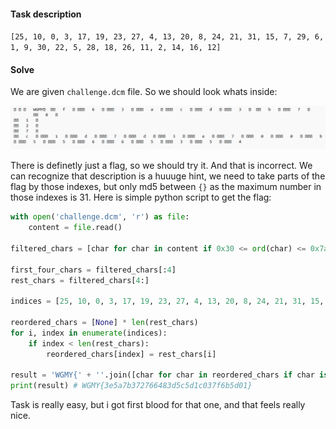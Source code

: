 #### Task description
`[25, 10, 0, 3, 17, 19, 23, 27, 4, 13, 20, 8, 24, 21, 31, 15, 7, 29, 6, 1, 9, 30, 22, 5, 28, 18, 26, 11, 2, 14, 16, 12]`

#### Solve
We are given `challenge.dcm` file. So we should look whats inside:

![My Image](Pasted_image_20241229052943.png)

There is definetly just a flag, so we should try it. And that is incorrect. We can recognize that description is a huuuge hint, we need to take parts of the flag by those indexes, but only md5 between `{}` as the maximum number in those indexes is 31.
Here is simple python script to get the flag:
```python
with open('challenge.dcm', 'r') as file:
    content = file.read()

filtered_chars = [char for char in content if 0x30 <= ord(char) <= 0x7a]

first_four_chars = filtered_chars[:4]
rest_chars = filtered_chars[4:]

indices = [25, 10, 0, 3, 17, 19, 23, 27, 4, 13, 20, 8, 24, 21, 31, 15, 7, 29, 6, 1, 9, 30, 22, 5, 28, 18, 26, 11, 2, 14, 16, 12]

reordered_chars = [None] * len(rest_chars)
for i, index in enumerate(indices):
    if index < len(rest_chars):
        reordered_chars[index] = rest_chars[i]

result = 'WGMY{' + ''.join([char for char in reordered_chars if char is not None]) + '}'
print(result) # WGMY{3e5a7b372766483d5c5d1c037f6b5d01}
```
Task is really easy, but i got first blood for that one, and that feels really nice.
